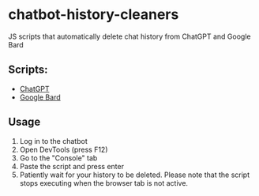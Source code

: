 # chatbot-history-cleaners
JS scripts that automatically delete chat history from ChatGPT and Google Bard

## Scripts:
* [ChatGPT](https://github.com/wprusik/chatbot-history-cleaners/blob/main/chatgpt.js)
* [Google Bard](https://github.com/wprusik/chatbot-history-cleaners/blob/main/bard.js)

## Usage
1. Log in to the chatbot
2. Open DevTools (press F12)
3. Go to the "Console" tab
4. Paste the script  and press enter
5. Patiently wait for your history to be deleted. Please note that the script stops executing when the browser tab is not active.

